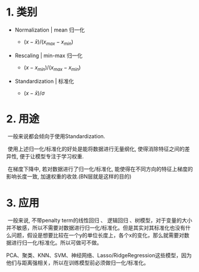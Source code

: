 # 1. 类别

- Normalization | mean 归一化

  - $(x - \bar{x})/ (x_{max} - x_{min})$

  

- Rescaling | min-max 归一化

  - $(x - x_{min}) / (x_{max} - x_{min})$

  

- Standardization |  标准化

  - $(x - \bar{x}) / \sigma$

  

# 2. 用途

​		一般来说都会倾向于使用Standardization.

​		使用上述归一化/标准化的好处是能将数据进行无量纲化, 使得消除特征之间的差异性, 便于让模型专注于学习权重.

​		在梯度下降中, 若对数据进行了归一化/标准化, 能使得在不同方向的特征上梯度的影响长度一致, 加速权重的收敛.(BN层就是这样的目的)



# 3. 应用

​		一般来说, 不带penalty term的线性回归 、 逻辑回归 、树模型，对于变量的大小并不敏感，所以不需要对数据进行归一化/标准化。但是其实对其标准化也没有什么问题，假设是想要比较在一个y的单位长度上，各个x的变化，那么就需要对数据进行归一化/标准化。所以可做可不做。



​		PCA、聚类、KNN、SVM、神经网络、Lasso/RidgeRegression这些模型，因为他们与距离强相关，所以在训练模型前必须做归一化/标准化。

